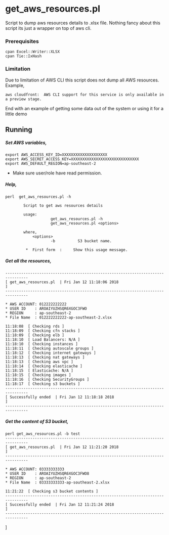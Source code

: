 # get_aws_resources.pl

Script to dump aws resources details to .xlsx file. Nothing fancy about this script its just a wrapper on top of aws cli.


### Prerequisites

```
cpan Excel::Writer::XLSX
cpan Tie::IxHash
```

### Limitation 

Due to limitation of AWS CLI this script does not dump all AWS resources. Example, 

```
aws cloudfront:  AWS CLI support for this service is only available in a preview stage.
```

End with an example of getting some data out of the system or using it for a little demo

## Running

##### Set AWS variables, 

```
export AWS_ACCESS_KEY_ID=XXXXXXXXXXXXXXXXXXXX
export AWS_SECRET_ACCESS_KEY=XXXXXXXXXXXXXXXXXXXXXXXXXXXXXX
export AWS_DEFAULT_REGION=ap-southeast-2
```

* Make sure user/role have read permission.

##### Help, 

```
perl  get_aws_resources.pl -h

        Script to get aws resources details

        usage:
                    get_aws_resources.pl -h
                    get_aws_resources.pl <options>

        where,
            <options>
                    -b          S3 bucket name.

         *  First form  :     Show this usage message.
```


##### Get all the resources, 

```
--------------------------------------------------------------------------------
[ get_aws_resources.pl  | Fri Jan 12 11:18:06 2018                             ]
--------------------------------------------------------------------------------

* AWS ACCOUNT: 012222222222
* USER ID    : AROAIYUZHSQR6XGOC3FWO
* REGION     : ap-southeast-2
* File Name  : 012222222222-ap-southeast-2.xlsx

11:18:08  [ Checking rds ]
11:18:09  [ Checking cfn stacks ]
11:18:09  [ Checking elb ]
11:18:10  [ Load Balancers: N/A ]
11:18:10  [ Checking instances ]
11:18:11  [ Checking autoscale groups ]
11:18:12  [ Checking internet gateways ]
11:18:13  [ Checking nat gateways ]
11:18:13  [ Checking aws vpc ]
11:18:14  [ Checking elasticache ]
11:18:15  [ Elasticache: N/A ]
11:18:15  [ Checking images ]
11:18:16  [ Checking SecurityGroups ]
11:18:17  [ Checking s3 buckets ]
--------------------------------------------------------------------------------
[ Successfully ended  | Fri Jan 12 11:18:18 2018                               ]
--------------------------------------------------------------------------------

```


##### Get the content of S3 bucket,


```
perl get_aws_resources.pl -b test
--------------------------------------------------------------------------------
[ get_aws_resources.pl  | Fri Jan 12 11:21:20 2018                             ]
--------------------------------------------------------------------------------

* AWS ACCOUNT: 03333333333
* USER ID    : AROAIYUZHSQR6XGOC3FWO8
* REGION     : ap-southeast-2
* File Name  : 03333333333-ap-southeast-2.xlsx

11:21:22  [ Checking s3 bucket contents ]
--------------------------------------------------------------------------------
[ Successfully ended  | Fri Jan 12 11:21:24 2018                               ]
--------------------------------------------------------------------------------
```
]


